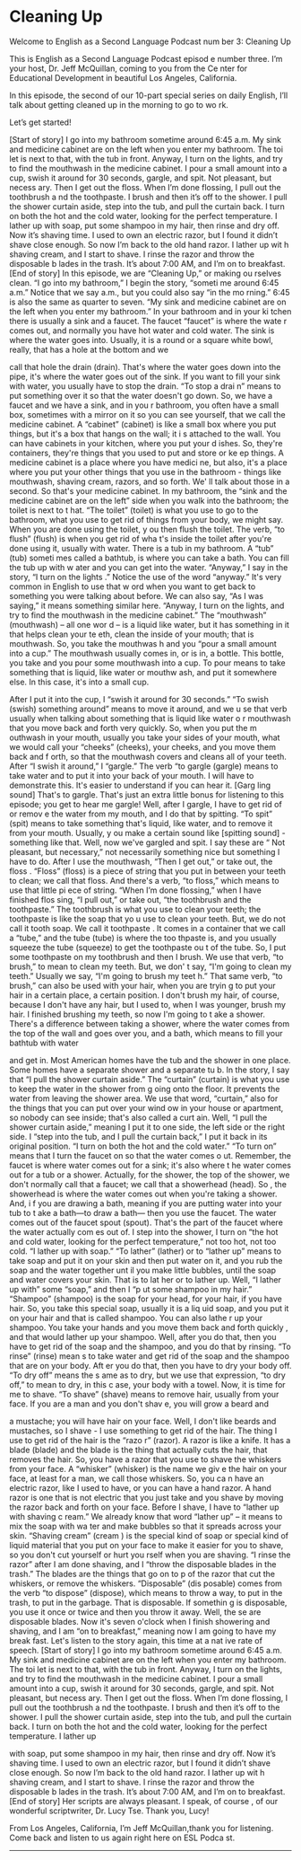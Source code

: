 # Cleaning Up

Welcome to English as a Second Language Podcast num ber 3: Cleaning Up

This is English as a Second Language Podcast episod e number three. I’m your host, Dr. Jeff McQuillan, coming to you from the Ce nter for Educational Development in beautiful Los Angeles, California.

In this episode, the second of our 10-part special series on daily English, I’ll talk about getting cleaned up in the morning to go to wo rk.

Let’s get started!

 [Start of story] I go into my bathroom sometime around 6:45 a.m. My sink and medicine cabinet are on the left when you enter my bathroom. The toi let is next to that, with the tub in front. Anyway, I turn on the lights, and try to find the mouthwash in the medicine cabinet. I pour a small amount into a cup,  swish it around for 30 seconds, gargle, and spit. Not pleasant, but necess ary. Then I get out the floss. When I’m done flossing, I pull out the toothbrush a nd the toothpaste. I brush and then it’s off to the shower. I pull the shower curtain aside, step into the tub,  and pull the curtain back. I turn on both the hot and the cold water, looking for the  perfect temperature. I lather up with soap, put some shampoo in my hair, then rinse and dry off. Now it’s shaving time. I used to own an electric razor, but I found it didn’t shave close enough. So now I’m back to the old hand razor. I lather up wit h shaving cream, and I start to shave. I rinse the razor and throw the disposable b lades in the trash. It’s about 7:00 AM, and I’m on to breakfast. [End of story] In this episode, we are “Cleaning Up,” or making ou rselves clean. “I go into my bathroom,” I begin the story, “someti me around 6:45 a.m.” Notice that we say a.m., but you could also say “in the mo rning.” 6:45 is also the same as quarter to seven. “My sink and medicine cabinet are on the left when you enter my bathroom.” In your bathroom and in your ki tchen there is usually a sink and a faucet. The faucet “faucet” is where the wate r comes out, and normally you have hot water and cold water. The sink is where the water goes into. Usually, it is a round or a square white bowl, really, that has  a hole at the bottom and we

call that hole the drain (drain). That's where the water goes down into the pipe, it's where the water goes out of the sink. If you want to fill your sink with water, you usually have to stop the drain. “To stop a drai n” means to put something over it so that the water doesn't go down. So, we have a faucet and we have a sink, and in you r bathroom, you often have a small box, sometimes with a mirror on it so you can see yourself, that we call the medicine cabinet. A “cabinet” (cabinet) is like  a small box where you put things, but it's a box that hangs on the wall; it i s attached to the wall. You can have cabinets in your kitchen, where you put your d ishes. So, they're containers, they're things that you used to put and store or ke ep things. A medicine cabinet is a place where you have medici ne, but also, it's a place where you put your other things that you use in the  bathroom - things like mouthwash, shaving cream, razors, and so forth. We' ll talk about those in a second. So that's your medicine cabinet. In my bathroom, the “sink and the medicine cabinet are on the left” side when you walk into the bathroom; the toilet is next to t hat. “The toilet” (toilet) is what you use to go to the bathroom, what you use to get rid of things from your body, we might say. When you are done using the toilet, y ou then flush the toilet. The verb, “to flush” (flush) is when you get rid of wha t's inside the toilet after you're done using it, usually with water. There is a tub in my bathroom. A “tub” (tub) someti mes called a bathtub, is where you can take a bath. You can fill the tub up with w ater and you can get into the water. “Anyway,” I say in the story, “I turn on the lights .” Notice the use of the word “anyway.” It's very common in English to use that w ord when you want to get back to something you were talking about before. We  can also say, “As I was saying,” it means something similar here. “Anyway, I turn on the lights, and try to find the mouthwash in the medicine cabinet.” The “mouthwash” (mouthwash) – all one wor d – is a liquid like water, but it has something in it that helps clean your te eth, clean the inside of your mouth; that is mouthwash. So, you take the mouthwas h and you “pour a small amount into a cup.” The mouthwash usually comes in,  or is in, a bottle. This bottle, you take and you pour some mouthwash into a  cup. To pour means to take something that is liquid, like water or mouthw ash, and put it somewhere else. In this case, it's into a small cup.

After I put it into the cup, I “swish it around for  30 seconds.” “To swish (swish) something around” means to move it around, and we u se that verb usually when talking about something that is liquid like water o r mouthwash that you move back and forth very quickly. So, when you put the m outhwash in your mouth, usually you take your sides of your mouth, what we would call your “cheeks” (cheeks), your cheeks, and you move them back and f orth, so that the mouthwash covers and cleans all of your teeth. After “I swish it around,” I “gargle.” The verb “to  gargle (gargle) means to take water and to put it into your back of your mouth. I  will have to demonstrate this. It's easier to understand if you can hear it. [Garg ling sound] That's to gargle. That's just an extra little bonus for listening to this episode; you get to hear me gargle! Well, after I gargle, I have to get rid of or remov e the water from my mouth, and I do that by spitting. “To spit” (spit) means to take  something that's liquid, like water, and to remove it from your mouth. Usually, y ou make a certain sound like [spitting sound] - something like that. Well, now we've gargled and spit. I say these are “ Not pleasant, but necessary,” not necessarily something nice but something I have  to do. After I use the mouthwash, “Then I get out,” or take out, the floss . “Floss” (floss) is a piece of string that you put in between your teeth to clean;  we call that floss. And there's a verb, “to floss,” which means to use that little pi ece of string. “When I’m done flossing,” when I have finished flos sing, “I pull out,” or take out, “the toothbrush and the toothpaste.” The toothbrush  is what you use to clean your teeth; the toothpaste is like the soap that yo u use to clean your teeth. But, we do not call it tooth soap. We call it toothpaste . It comes in a container that we call a “tube,” and the tube (tube) is where the too thpaste is, and you usually squeeze the tube (squeeze) to get the toothpaste ou t of the tube. So, I put some toothpaste on my toothbrush and then  I brush. We use that verb, “to brush,” to mean to clean my teeth. But, we don' t say, “I'm going to clean my teeth.” Usually we say, “I'm going to brush my teet h.” That same verb, “to brush,” can also be used with your hair, when you are tryin g to put your hair in a certain place, a certain position. I don't brush my hair, of course, because I don't have any hair, but I used to, when I was younger, brush my hair. I finished brushing my teeth, so now I'm going to t ake a shower. There's a difference between taking a shower, where the water  comes from the top of the wall and goes over you, and a bath, which means to fill your bathtub with water

and get in. Most American homes have the tub and the shower in one place. Some homes have a separate shower and a separate tu b. In the story, I say that “I pull the shower curtain  aside.” The “curtain” (curtain) is what you use to keep the water in the shower from g oing onto the floor. It prevents the water from leaving the shower area. We  use that word, “curtain,” also for the things that you can put over your wind ow in your house or apartment, so nobody can see inside; that's also called a curt ain. Well, “I pull the shower curtain aside,” meaning I put it to one side, the left side or the right side. I “step into the tub, and I pull the curtain back,” I put it back in its original position. “I turn on both the hot and the cold water.” “To turn on” means that I turn the faucet on so that the water comes o ut. Remember, the faucet is where water comes out for a sink; it's also where t he water comes out for a tub or a shower. Actually, for the shower, the top of the shower, we don't normally call that a faucet; we call that a showerhead (head). So , the showerhead is where the water comes out when you're taking a shower. And, i f you are drawing a bath, meaning if you are putting water into your tub to t ake a bath—to draw a bath— then you use the faucet. The water comes out of the  faucet spout (spout). That's the part of the faucet where the water actually com es out of. I step into the shower, I turn on “the hot and cold  water, looking for the perfect temperature,” not too hot, not too cold. “I lather up with soap.” “To lather” (lather) or to “lather up” means to take soap and put it on your skin and then put water on it, and you rub the soap and the water together unt il you make little bubbles,  until the soap and water covers your skin. That is to lat her or to lather up. Well, “I lather up with” some “soap,” and then I “p ut some shampoo in my hair.” “Shampoo” (shampoo) is the soap for your head, for your hair, if you have hair. So, you take this special soap, usually it is a liq uid soap, and you put it on your hair and that is called shampoo. You can also lathe r up your shampoo. You take your hands and you move them back and forth quickly , and that would lather up your shampoo. Well, after you do that, then you have to get rid of the soap and the shampoo, and you do that by rinsing. “To rinse” (rinse) mean s to take water and get rid of the soap and the shampoo that are on your body. Aft er you do that, then you have to dry your body off. “To dry off” means the s ame as to dry, but we use that expression, “to dry off,” to mean to dry, in this c ase, your body with a towel. Now, it is time for me to shave. “To shave” (shave)  means to remove hair, usually from your face. If you are a man and you don't shav e, you will grow a beard and

a mustache; you will have hair on your face. Well, I don't like beards and mustaches, so I shave - I use something to get rid of the hair. The thing I use to get rid of the hair is the “razo r” (razor). A razor is like a knife. It has a blade (blade) and the blade is the thing that  actually cuts the hair, that removes the hair. So, you have a razor that you use  to shave the whiskers from your face. A “whisker” (whisker) is the name we giv e the hair on your face, at least for a man, we call those whiskers. So, you ca n have an electric razor, like I used to have, or you can have a hand razor. A hand razor is one that is not electric that you just take and you shave by moving  the razor back and forth on your face. Before I shave, I have to “lather up with shaving c ream.” We already know that word “lather up” – it means to mix the soap with wa ter and make bubbles so that it spreads across your skin. “Shaving cream” (cream ) is the special kind of soap or special kind of liquid material that you put on your face to make it easier for you to shave, so you don't cut yourself or hurt you rself when you are shaving. “I rinse the razor” after I am done shaving, and I “throw the disposable blades in the trash.” The blades are the things that go on to p of the razor that cut the whiskers, or remove the whiskers. “Disposable” (dis posable) comes from the verb “to dispose” (dispose), which means to throw a way, to put in the trash, to put in the garbage. That is disposable. If somethin g is disposable, you use it once or twice and then you throw it away. Well, the se are disposable blades. Now it's seven o'clock when I finish showering and shaving, and I am “on to breakfast,” meaning now I am going to have my break fast. Let's listen to the story again, this time at a nat ive rate of speech. [Start of story] I go into my bathroom sometime around 6:45 a.m. My sink and medicine cabinet are on the left when you enter my bathroom. The toi let is next to that, with the tub in front. Anyway, I turn on the lights, and try to find the mouthwash in the medicine cabinet. I pour a small amount into a cup,  swish it around for 30 seconds, gargle, and spit. Not pleasant, but necess ary. Then I get out the floss. When I’m done flossing, I pull out the toothbrush a nd the toothpaste. I brush and then it’s off to the shower. I pull the shower curtain aside, step into the tub,  and pull the curtain back. I turn on both the hot and the cold water, looking for the  perfect temperature. I lather up

with soap, put some shampoo in my hair, then rinse and dry off. Now it’s shaving time. I used to own an electric razor, but I found it didn’t shave close enough. So now I’m back to the old hand razor. I lather up wit h shaving cream, and I start to shave. I rinse the razor and throw the disposable b lades in the trash. It’s about 7:00 AM, and I’m on to breakfast. [End of story] Her scripts are always pleasant. I speak, of course , of our wonderful scriptwriter, Dr. Lucy Tse. Thank you, Lucy!

From Los Angeles, California, I’m Jeff McQuillan,thank you for listening. Come back and listen to us again right here on ESL Podca st.

______



